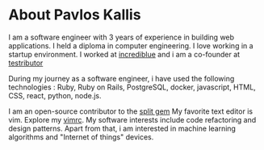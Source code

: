 # About Pavlos Kallis

I am a software engineer with 3 years of experience in building web applications.
I held a diploma in computer engineering. I love working in a startup environment. I worked at [incrediblue](http://www.incrediblue.com) and i am a co-founder at [testributor](http://www.testributor.com)


During my journey as a software engineer, i have used the following technologies :
Ruby, Ruby on Rails, PostgreSQL, docker, javascript, HTML, CSS, react, python, node.js.

I am an open-source contributor to the [split gem](https://github.com/splitrb/split)
My favorite text editor is vim. Explore my [vimrc](https://github.com/pakallis/dotfiles/blob/master/vimrc).
My software interests include code refactoring and design patterns. Apart from that, i am interested in machine learning algorithms and "Internet of things" devices.
